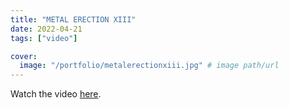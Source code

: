 ```yaml
---
title: "METAL ERECTION XIII"
date: 2022-04-21
tags: ["video"]

cover:
  image: "/portfolio/metalerectionxiii.jpg" # image path/url
---
```


Watch the video [here](https://www.facebook.com/br00talpartysan/videos/3127664650895237/).
